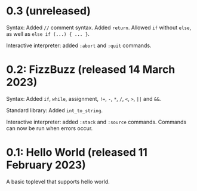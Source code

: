 # 0.3 (unreleased)

Syntax: Added `//` comment syntax. Added `return`. Allowed `if`
without `else`, as well as `else if (...) { ... }`.

Interactive interpreter: added `:abort` and `:quit` commands.

# 0.2: FizzBuzz (released 14 March 2023)

Syntax: Added `if`, `while`, assignment, `!=`, `-`, `*`, `/`, `<`,
`>`, `||` and `&&`.

Standard library: Added `int_to_string`.

Interactive interpreter: added `:stack` and `:source`
commands. Commands can now be run when errors occur.

# 0.1: Hello World (released 11 February 2023)

A basic toplevel that supports hello world.
